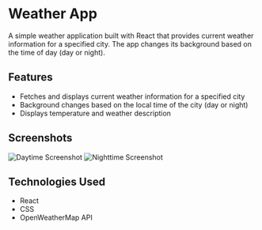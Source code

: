 # Weather App

A simple weather application built with React that provides current weather information for a specified city. The app changes its background based on the time of day (day or night).

## Features

- Fetches and displays current weather information for a specified city
- Background changes based on the local time of the city (day or night)
- Displays temperature and weather description

## Screenshots

![Daytime Screenshot](path/to/daytime-screenshot.png)
![Nighttime Screenshot](path/to/nighttime-screenshot.png)

## Technologies Used

- React
- CSS
- OpenWeatherMap API
